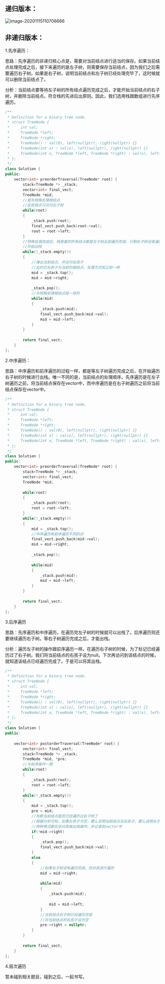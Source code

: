 ## 递归版本：

![image-20201115110706666](..\..\resource\picture\算法模板\tree_order_dfs.png)

## 非递归版本：

1.先序遍历：

思路：先序遍历的非递归核心点是，需要对当前结点进行适当的保存。如果当前结点处理完成之后，接下来遍历的是左子树，则需要保存当前结点，因为我们之后需要遍历右子树。如果是右子树，说明当前结点和左子树已经处理完毕了，这时候就可以删除当前结点了。

分析：当前结点要等待左子树的所有结点遍历完成之后，才能开始当前结点的右子树，并删除当前结点。符合栈的先进后出原则。因此，我们选用栈跟数组进行先序遍历。

```c++
/**
 * Definition for a binary tree node.
 * struct TreeNode {
 *     int val;
 *     TreeNode *left;
 *     TreeNode *right;
 *     TreeNode() : val(0), left(nullptr), right(nullptr) {}
 *     TreeNode(int x) : val(x), left(nullptr), right(nullptr) {}
 *     TreeNode(int x, TreeNode *left, TreeNode *right) : val(x), left(left), right(right) {}
 * };
 */
class Solution {
public:
    vector<int> preorderTraversal(TreeNode* root) {
        stack<TreeNode *> _stack;
        vector<int> final_vect;
        TreeNode *mid;
       	//首先特殊处理根结点
        //这些结点只访问左子树
        while(root)
        {
            _stack.push(root);
            final_vect.push_back(root->val);
            root = root->left;
        }
        //特殊处理完成后，栈里面的所有结点都是左子树全部遍历完成。只剩右子树没有遍历了
        //开始出栈
        while(!_stack.empty())
        {
            //弹出当前结点，并访问右孩子
            //此时已右孩子为当前的根结点，处理方式和之前一样
            mid = _stack.top();
            mid = mid->right;

            _stack.pop();
			//与特殊处理根结点是一样的
            while(mid)
            {
                _stack.push(mid);
                final_vect.push_back(mid->val);
                mid = mid->left;
            }
        }

        return final_vect;
    }
};
```

2.中序遍历：

思路：中序遍历和前序遍历的过程一样，都是等左子树遍历完成之后，在开始遍历右子树的时候进行出栈。唯一不同的是，当前结点的处理顺序。先序遍历是在左子树遍历之前，将当前结点保存在vector中，而中序遍历是在右子树遍历之前将当前结点保存在vector中。

```c++
/**
 * Definition for a binary tree node.
 * struct TreeNode {
 *     int val;
 *     TreeNode *left;
 *     TreeNode *right;
 *     TreeNode() : val(0), left(nullptr), right(nullptr) {}
 *     TreeNode(int x) : val(x), left(nullptr), right(nullptr) {}
 *     TreeNode(int x, TreeNode *left, TreeNode *right) : val(x), left(left), right(right) {}
 * };
 */
class Solution {
public:
    vector<int> preorderTraversal(TreeNode* root) {
        stack<TreeNode *> _stack;
        vector<int> final_vect;
        TreeNode *mid;

        while(root)
        {
            _stack.push(root);
            root = root->left;
        }
        while(!_stack.empty())
        {
            mid = _stack.top();
            //中序遍历和前序遍历不同的点
            final_vect.push_back(mid->val);
            mid = mid->right;

            _stack.pop();

            while(mid)
            {
                _stack.push(mid);
                mid = mid->left;
            }
        }

        return final_vect;
    }
};
```

3.后序遍历

思路：先序遍历和中序遍历，在遍历完左子树的时候就可以出栈了。后序遍历则还要继续遍历右子树。等右子树遍历完成之后，才能出栈。

分析：遍历左子树的操作跟前序遍历一样。在遍历右子树的时候，为了标记已经遍历过了右子树。我们将当前结点的右孩子设为null。下次再访问到该结点的时候，就知道该结点已经遍历完成了。于是可以将其出栈。

```c++
/**
 * Definition for a binary tree node.
 * struct TreeNode {
 *     int val;
 *     TreeNode *left;
 *     TreeNode *right;
 *     TreeNode() : val(0), left(nullptr), right(nullptr) {}
 *     TreeNode(int x) : val(x), left(nullptr), right(nullptr) {}
 *     TreeNode(int x, TreeNode *left, TreeNode *right) : val(x), left(left), right(right) {}
 * };
 */
class Solution {
public:

    vector<int> postorderTraversal(TreeNode* root) {
        vector<int> final_vect;
        stack<TreeNode *> _stack;
        TreeNode *mid, *pre;
		//与前序操作一致
        while(root)
        {
            _stack.push(root);
            root = root->left;
        }
        while(!_stack.empty())
        {
            mid = _stack.top();
            pre = mid;
			//判断当前结点是否已经遍历过右子树了
            //根据分析可知，如果右孩子为空，要么说明当前结点无右孩子。要么说明右子树遍历完成
            //两种情况都应该对其做出栈操作。并记录到vector中
            if(!mid->right)
            {
                _stack.pop();
                final_vect.push_back(mid->val);
            }
            else
            {
                //如果右子树没有遍历完成，则对其进行遍历
                mid = mid->right;

                while(mid)
                {
                    _stack.push(mid);

                    mid = mid->left;
                }
				//当前结点右子树已经遍历完成
               	//将当前结点的右孩子设为空
                pre->right = nullptr;
            }
        }

        return final_vect;
    }
};
```

4.层次遍历

暂未碰到相关题目，碰到之后，一起书写。